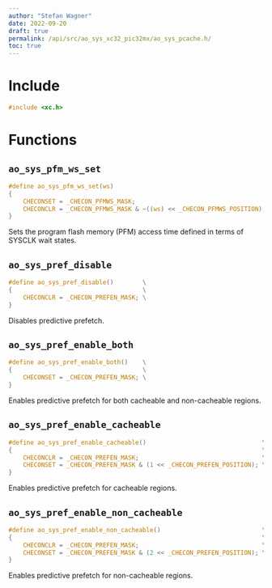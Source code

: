 ```yaml
---
author: "Stefan Wagner"
date: 2022-09-20
draft: true
permalink: /api/src/ao_sys_xc32_pic32mx/ao_sys_pcache.h/
toc: true
---
```


# Include

```c
#include <xc.h>
```

# Functions

## `ao_sys_pfm_ws_set`

```c
#define ao_sys_pfm_ws_set(ws)                                           \
{                                                                       \
    CHECONSET = _CHECON_PFMWS_MASK;                                     \
    CHECONCLR = _CHECON_PFMWS_MASK & ~((ws) << _CHECON_PFMWS_POSITION); \
}
```

Sets the program flash memory (PFM) access time defined in terms of SYSCLK wait states.

## `ao_sys_pref_disable`

```c
#define ao_sys_pref_disable()        \
{                                    \
    CHECONCLR = _CHECON_PREFEN_MASK; \
}
```

Disables predictive prefetch.

## `ao_sys_pref_enable_both`

```c
#define ao_sys_pref_enable_both()    \
{                                    \
    CHECONSET = _CHECON_PREFEN_MASK; \
}
```

Enables predictive prefetch for both cacheable and non-cacheable regions.

## `ao_sys_pref_enable_cacheable`

```c
#define ao_sys_pref_enable_cacheable()                                \
{                                                                     \
    CHECONCLR = _CHECON_PREFEN_MASK;                                  \
    CHECONSET = _CHECON_PREFEN_MASK & (1 << _CHECON_PREFEN_POSITION); \
}
```

Enables predictive prefetch for cacheable regions.

## `ao_sys_pref_enable_non_cacheable`

```c
#define ao_sys_pref_enable_non_cacheable()                            \
{                                                                     \
    CHECONCLR = _CHECON_PREFEN_MASK;                                  \
    CHECONSET = _CHECON_PREFEN_MASK & (2 << _CHECON_PREFEN_POSITION); \
}
```

Enables predictive prefetch for non-cacheable regions.
